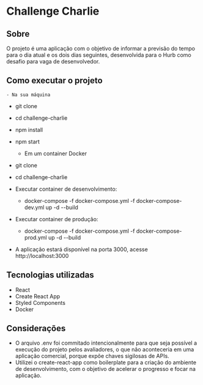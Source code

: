 # Challenge Charlie

## Sobre

O projeto é uma aplicação com o objetivo de informar a previsão do tempo para o dia atual e os dois dias seguintes, desenvolvida para o Hurb como desafio para vaga de desenvolvedor.

## Como executar o projeto

    - Na sua máquina

-   git clone
-   cd challenge-charlie
-   npm install
-   npm start





    - Em um container Docker

-   git clone
-   cd challenge-charlie
-   Executar container de desenvolvimento:
    -   docker-compose -f docker-compose.yml -f docker-compose-dev.yml up -d --build
-   Executar container de produção:
    -   docker-compose -f docker-compose.yml -f docker-compose-prod.yml up -d --build
-   A aplicação estará disponível na porta 3000, acesse http://localhost:3000

## Tecnologias utilizadas

-   React
-   Create React App
-   Styled Components
-   Docker

## Considerações

-   O arquivo .env foi commitado intencionalmente para que seja possível a execução do projeto pelos avaliadores, o que não aconteceria em uma aplicação comercial, porque expõe chaves sigilosas de APIs.
-   Utilizei o create-react-app como boilerplate para a criação do ambiente de desenvolvimento, com o objetivo de acelerar o progresso e focar na aplicação.
